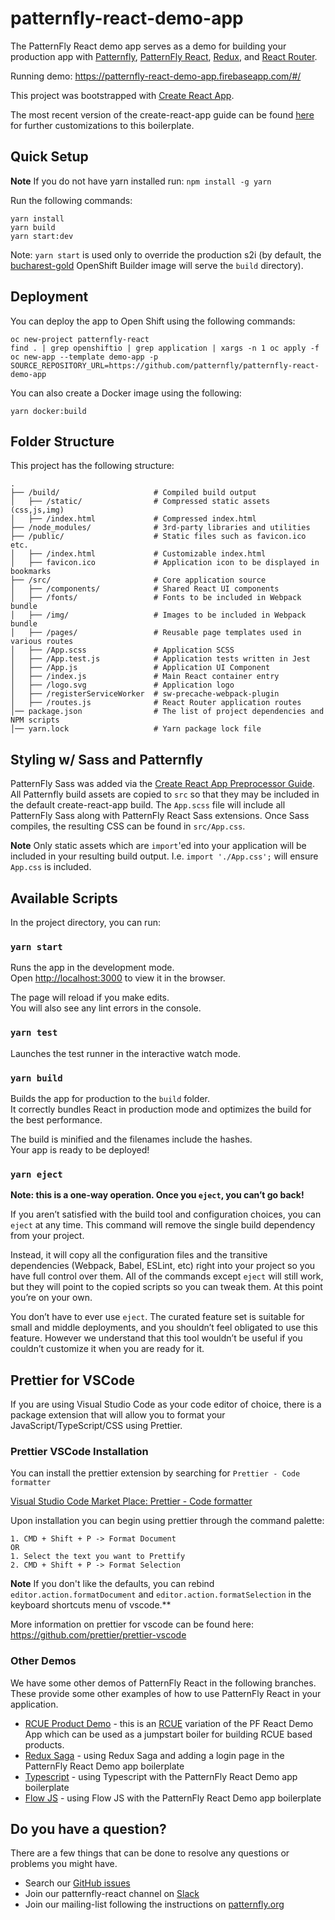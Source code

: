 # patternfly-react-demo-app

The PatternFly React demo app serves as a demo for building your production app with [Patternfly](https://github.com/patternfly/patternfly), [PatternFly React](https://github.com/patternfly/patternfly-react), [Redux](https://github.com/reactjs/redux), and [React Router](https://github.com/ReactTraining/react-router).

Running demo:
https://patternfly-react-demo-app.firebaseapp.com/#/

This project was bootstrapped with [Create React App](https://github.com/facebookincubator/create-react-app).

The most recent version of the create-react-app guide can be found [here](https://github.com/facebookincubator/create-react-app#user-guide) for further customizations to this boilerplate.

## Quick Setup

**Note** If you do not have yarn installed run: `npm install -g yarn`

Run the following commands:

```
yarn install
yarn build
yarn start:dev
```

Note: `yarn start` is used only to override the production s2i (by default, the [bucharest-gold](https://github.com/bucharest-gold/centos7-s2i-web-app) OpenShift Builder image will serve the `build` directory).

## Deployment

You can deploy the app to Open Shift using the following commands:

```
oc new-project patternfly-react
find . | grep openshiftio | grep application | xargs -n 1 oc apply -f
oc new-app --template demo-app -p SOURCE_REPOSITORY_URL=https://github.com/patternfly/patternfly-react-demo-app
```

You can also create a Docker image using the following:

```
yarn docker:build
```

## Folder Structure

This project has the following structure:

```shell
.
├── /build/                     # Compiled build output
│   ├── /static/                # Compressed static assets (css,js,img)
│   ├── /index.html             # Compressed index.html
├── /node_modules/              # 3rd-party libraries and utilities
├── /public/                    # Static files such as favicon.ico etc.
│   ├── /index.html             # Customizable index.html
│   ├── favicon.ico             # Application icon to be displayed in bookmarks
├── /src/                       # Core application source
│   ├── /components/            # Shared React UI components
│   ├── /fonts/                 # Fonts to be included in Webpack bundle
│   ├── /img/                   # Images to be included in Webpack bundle
│   ├── /pages/                 # Reusable page templates used in various routes
│   ├── /App.scss               # Application SCSS
│   ├── /App.test.js            # Application tests written in Jest
│   ├── /App.js                 # Application UI Component
│   ├── /index.js               # Main React container entry
│   ├── /logo.svg               # Application logo
│   ├── /registerServiceWorker  # sw-precache-webpack-plugin
│   ├── /routes.js              # React Router application routes
│── package.json                # The list of project dependencies and NPM scripts
│── yarn.lock                   # Yarn package lock file
```

## Styling w/ Sass and Patternfly

PatternFly Sass was added via the [Create React App Preprocessor Guide](https://github.com/facebookincubator/create-react-app/blob/master/packages/react-scripts/template/README.md#adding-a-css-preprocessor-sass-less-etc). All Patternfly build assets are copied to `src` so that they may be included in the default
create-react-app build. The `App.scss` file will include all PatternFly Sass along with PatternFly React Sass extensions. Once Sass compiles, the resulting CSS can be found in `src/App.css`.

**Note** Only static assets which are `import`'ed into your application will be included in your resulting build output. I.e. `import './App.css';` will ensure `App.css` is included.

## Available Scripts

In the project directory, you can run:

### `yarn start`

Runs the app in the development mode.<br>
Open [http://localhost:3000](http://localhost:3000) to view it in the browser.

The page will reload if you make edits.<br>
You will also see any lint errors in the console.

### `yarn test`

Launches the test runner in the interactive watch mode.<br>

### `yarn build`

Builds the app for production to the `build` folder.<br>
It correctly bundles React in production mode and optimizes the build for the best performance.

The build is minified and the filenames include the hashes.<br>
Your app is ready to be deployed!

### `yarn eject`

**Note: this is a one-way operation. Once you `eject`, you can’t go back!**

If you aren’t satisfied with the build tool and configuration choices, you can `eject` at any time. This command will remove the single build dependency from your project.

Instead, it will copy all the configuration files and the transitive dependencies (Webpack, Babel, ESLint, etc) right into your project so you have full control over them. All of the commands except `eject` will still work, but they will point to the copied scripts so you can tweak them. At this point you’re on your own.

You don’t have to ever use `eject`. The curated feature set is suitable for small and middle deployments, and you shouldn’t feel obligated to use this feature. However we understand that this tool wouldn’t be useful if you couldn’t customize it when you are ready for it.

## Prettier for VSCode

If you are using Visual Studio Code as your code editor of choice, there is a package extension that will allow you to format your JavaScript/TypeScript/CSS using Prettier.

### Prettier VSCode Installation

You can install the prettier extension by searching for `Prettier - Code formatter`

[Visual Studio Code Market Place: Prettier - Code formatter](https://marketplace.visualstudio.com/items?itemName=esbenp.prettier-vscode)

Upon installation you can begin using prettier through the command palette:

```
1. CMD + Shift + P -> Format Document
OR
1. Select the text you want to Prettify
2. CMD + Shift + P -> Format Selection
```

**Note** If you don't like the defaults, you can rebind `editor.action.formatDocument` and `editor.action.formatSelection` in the keyboard shortcuts menu of vscode.\*\*

More information on prettier for vscode can be found here: https://github.com/prettier/prettier-vscode

### Other Demos

We have some other demos of PatternFly React in the following branches. These provide some other examples of how to use PatternFly React in your application.

- [RCUE Product Demo](https://github.com/patternfly/patternfly-react-demo-app/tree/rcue) - this is an [RCUE](https://redhat-rcue.github.io/) variation of the PF React Demo App which can be used as a jumpstart boiler for building RCUE based products.
- [Redux Saga](https://github.com/patternfly/patternfly-react-demo-app/tree/redux-saga) - using Redux Saga and adding a login page in the PatternFly React Demo app boilerplate
- [Typescript](https://github.com/patternfly/patternfly-react-demo-app/tree/typescript) - using Typescript with the PatternFly React Demo app boilerplate
- [Flow JS](https://github.com/patternfly/patternfly-react-demo-app/tree/flowjs) - using Flow JS with the PatternFly React Demo app boilerplate

## Do you have a question?

There are a few things that can be done to resolve any questions or problems you might have.

- Search our [GitHub issues](https://github.com/patternfly/patternfly-react/issues)
- Join our patternfly-react channel on [Slack](http://slack.patternfly.org)
- Join our mailing-list following the instructions on [patternfly.org](http://www.patternfly.org/get-started/community/)
